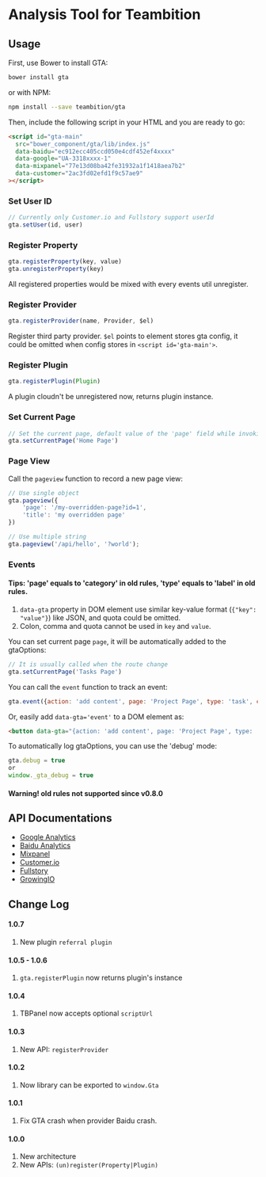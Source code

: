 # Analysis Tool for Teambition

## Usage

First, use Bower to install GTA:

```bash
bower install gta
```

or with NPM:

```bash
npm install --save teambition/gta
```

Then, include the following script in your HTML and you are ready to go:

```html
<script id="gta-main"
  src="bower_component/gta/lib/index.js"
  data-baidu="ec912ecc405ccd050e4cdf452ef4xxxx"
  data-google="UA-3318xxxx-1"
  data-mixpanel="77e13d08ba42fe31932a1f1418aea7b2"
  data-customer="2ac3fd02efd1f9c57ae9"
></script>
```

### Set User ID
```js
// Currently only Customer.io and Fullstory support userId
gta.setUser(id, user)
```

### Register Property
```js
gta.registerProperty(key, value)
gta.unregisterProperty(key)
```
All registered properties would be mixed with every events util unregister.

### Register Provider
```js
gta.registerProvider(name, Provider, $el)
```
Register third party provider. `$el` points to element stores gta config,
it could be omitted when config stores in `<script id='gta-main'>`.

### Register Plugin
```js
gta.registerPlugin(Plugin)
```
A plugin cloudn't be unregistered now, returns plugin instance.

### Set Current Page
```js
// Set the current page, default value of the 'page' field while invoking gta.events(gtaOptions)
gta.setCurrentPage('Home Page')
```

### Page View

Call the `pageview` function to record a new page view:
```js
// Use single object
gta.pageview({
    'page': '/my-overridden-page?id=1',
    'title': 'my overridden page'
})

// Use multiple string
gta.pageview('/api/hello', '?world');
```

### Events
#### Tips: 'page' equals to 'category' in old rules, 'type' equals to 'label' in old rules.

1. `data-gta` property in DOM element use similar key-value format (`{"key": "value"}`) like JSON, and quota could be omitted.
2.  Colon, comma and quota cannot be used in `key` and `value`.

You can set current page `page`, it will be automatically added to the gtaOptions:
```js
// It is usually called when the route change
gta.setCurrentPage('Tasks Page')
```

You can call the `event` function to track an event:
```js
gta.event({action: 'add content', page: 'Project Page', type: 'task', control: 'tasks layout', method: 'double-click'})
```

Or, easily add `data-gta='event'` to a DOM element as:
```html
<button data-gta="{action: 'add content', page: 'Project Page', type: 'task', control: 'tasks layout', method: 'double-click'}">click</button>
```

To automatically log gtaOptions, you can use the 'debug' mode:
```js
gta.debug = true
or
window._gta_debug = true
```
#### Warning! old rules not supported since v0.8.0

## API Documentations

* [Google Analytics](https://developers.google.com/analytics/devguides/collection/analyticsjs/)
* [Baidu Analytics](http://tongji.baidu.com/open/api/more?p=ref_trackPageview)
* [Mixpanel](https://mixpanel.com/help/reference/javascript)
* [Customer.io](https://customer.io/docs/api/javascript.html)
* [Fullstory](http://help.fullstory.com/using-ref/getting-started)
* [GrowingIO](https://help.growingio.com/Developer%20Document.html)

## Change Log
#### 1.0.7
1. New plugin `referral plugin`

#### 1.0.5 - 1.0.6
1. `gta.registerPlugin` now returns plugin's instance

#### 1.0.4
1. TBPanel now accepts optional `scriptUrl`

#### 1.0.3
1. New API: `registerProvider`

#### 1.0.2
1. Now library can be exported to `window.Gta`

#### 1.0.1
1. Fix GTA crash when provider Baidu crash.

#### 1.0.0
1. New architecture
2. New APIs: `(un)register(Property|Plugin)`
